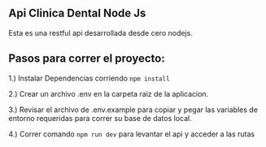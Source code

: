 ## Api Clinica Dental Node Js

Esta es una restful api desarrollada desde cero nodejs.

## Pasos para correr el proyecto:

1.) Instalar Dependencias corriendo ```npm install```

2.) Crear un archivo .env en la carpeta raiz de la aplicacion.

3.) Revisar el archivo de .env.example para copiar y pegar las variables de entorno requeridas para correr su base de datos local.

4.) Correr comando ```npm run dev``` para levantar el api y acceder a las rutas
